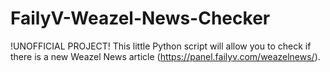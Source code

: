 # FailyV-Weazel-News-Checker
!UNOFFICIAL PROJECT! This little Python script will allow you to check if there is a new Weazel News article (https://panel.failyv.com/weazelnews/).
